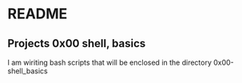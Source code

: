# README 

## Projects 0x00 shell, basics

I am wiriting bash scripts that will be enclosed in the directory 0x00-shell_basics